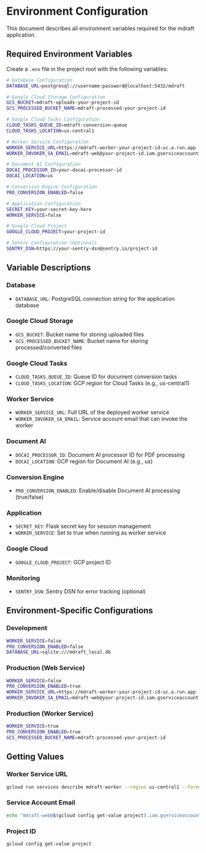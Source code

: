 # Environment Configuration

This document describes all environment variables required for the mdraft application.

## Required Environment Variables

Create a `.env` file in the project root with the following variables:

```bash
# Database Configuration
DATABASE_URL=postgresql://username:password@localhost:5432/mdraft

# Google Cloud Storage Configuration
GCS_BUCKET=mdraft-uploads-your-project-id
GCS_PROCESSED_BUCKET_NAME=mdraft-processed-your-project-id

# Google Cloud Tasks Configuration
CLOUD_TASKS_QUEUE_ID=mdraft-conversion-queue
CLOUD_TASKS_LOCATION=us-central1

# Worker Service Configuration
WORKER_SERVICE_URL=https://mdraft-worker-your-project-id-uc.a.run.app
WORKER_INVOKER_SA_EMAIL=mdraft-web@your-project-id.iam.gserviceaccount.com

# Document AI Configuration
DOCAI_PROCESSOR_ID=your-docai-processor-id
DOCAI_LOCATION=us

# Conversion Engine Configuration
PRO_CONVERSION_ENABLED=false

# Application Configuration
SECRET_KEY=your-secret-key-here
WORKER_SERVICE=false

# Google Cloud Project
GOOGLE_CLOUD_PROJECT=your-project-id

# Sentry Configuration (Optional)
SENTRY_DSN=https://your-sentry-dsn@sentry.io/project-id
```

## Variable Descriptions

### Database
- `DATABASE_URL`: PostgreSQL connection string for the application database

### Google Cloud Storage
- `GCS_BUCKET`: Bucket name for storing uploaded files
- `GCS_PROCESSED_BUCKET_NAME`: Bucket name for storing processed/converted files

### Google Cloud Tasks
- `CLOUD_TASKS_QUEUE_ID`: Queue ID for document conversion tasks
- `CLOUD_TASKS_LOCATION`: GCP region for Cloud Tasks (e.g., us-central1)

### Worker Service
- `WORKER_SERVICE_URL`: Full URL of the deployed worker service
- `WORKER_INVOKER_SA_EMAIL`: Service account email that can invoke the worker

### Document AI
- `DOCAI_PROCESSOR_ID`: Document AI processor ID for PDF processing
- `DOCAI_LOCATION`: GCP region for Document AI (e.g., us)

### Conversion Engine
- `PRO_CONVERSION_ENABLED`: Enable/disable Document AI processing (true/false)

### Application
- `SECRET_KEY`: Flask secret key for session management
- `WORKER_SERVICE`: Set to true when running as worker service

### Google Cloud
- `GOOGLE_CLOUD_PROJECT`: GCP project ID

### Monitoring
- `SENTRY_DSN`: Sentry DSN for error tracking (optional)

## Environment-Specific Configurations

### Development
```bash
WORKER_SERVICE=false
PRO_CONVERSION_ENABLED=false
DATABASE_URL=sqlite:///mdraft_local.db
```

### Production (Web Service)
```bash
WORKER_SERVICE=false
PRO_CONVERSION_ENABLED=true
WORKER_SERVICE_URL=https://mdraft-worker-your-project-id-uc.a.run.app
WORKER_INVOKER_SA_EMAIL=mdraft-web@your-project-id.iam.gserviceaccount.com
```

### Production (Worker Service)
```bash
WORKER_SERVICE=true
PRO_CONVERSION_ENABLED=true
GCS_PROCESSED_BUCKET_NAME=mdraft-processed-your-project-id
```

## Getting Values

### Worker Service URL
```bash
gcloud run services describe mdraft-worker --region us-central1 --format="value(status.url)"
```

### Service Account Email
```bash
echo "mdraft-web@$(gcloud config get-value project).iam.gserviceaccount.com"
```

### Project ID
```bash
gcloud config get-value project
```
